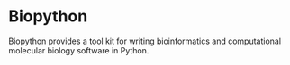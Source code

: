 # Biopython

Biopython provides a tool kit for writing bioinformatics and computational molecular biology software in Python.
